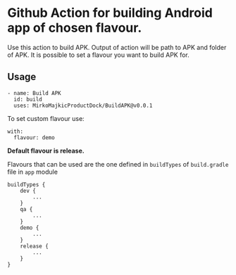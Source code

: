 # Github Action for building Android app of chosen flavour.

Use this action to build APK. Output of action will be path to APK and folder of APK.
It is possible to set a flavour you want to build APK for.

## Usage
```
- name: Build APK
  id: build
  uses: MirkoMajkicProductDock/BuildAPK@v0.0.1
```
To set custom flavour use:
```
with:
  flavour: demo
```
  
**Default flavour is release.**

Flavours that can be used are the one defined in `buildTypes` of `build.gradle` file in `app` module
```
buildTypes {
    dev {
        ...
    }
    qa {
        ...
    }
    demo {
        ...
    }
    release {
        ...
    }
}
```
